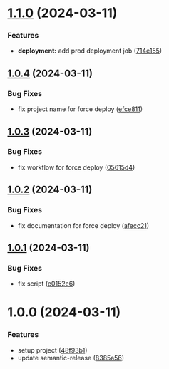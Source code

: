 # [1.1.0](https://github.com/louis-lemon/ts-package-template/compare/v1.0.4...v1.1.0) (2024-03-11)

### Features

-   **deployment:** add prod deployment job ([714e155](https://github.com/louis-lemon/ts-package-template/commit/714e1556cb5feeb7372caa78b67108671cd23fdb))

## [1.0.4](https://github.com/louis-lemon/ts-package-template/compare/v1.0.3...v1.0.4) (2024-03-11)

### Bug Fixes

-   fix project name for force deploy ([efce811](https://github.com/louis-lemon/ts-package-template/commit/efce811b1866e2d4fc6f44a2a07ef8457f73c3b6))

## [1.0.3](https://github.com/louis-lemon/ts-package-template/compare/v1.0.2...v1.0.3) (2024-03-11)

### Bug Fixes

-   fix workflow for force deploy ([05615d4](https://github.com/louis-lemon/ts-package-template/commit/05615d4435a35d746655b0d57e9b293b9e21449b))

## [1.0.2](https://github.com/louis-lemon/ts-package-template/compare/v1.0.1...v1.0.2) (2024-03-11)

### Bug Fixes

-   fix documentation for force deploy ([afecc21](https://github.com/louis-lemon/ts-package-template/commit/afecc21d06f512ebd1db71d85aeb6a9c7f2ed1d3))

## [1.0.1](https://github.com/louis-lemon/ts-package-template/compare/v1.0.0...v1.0.1) (2024-03-11)

### Bug Fixes

-   fix script ([e0152e6](https://github.com/louis-lemon/ts-package-template/commit/e0152e6f53988d761b5b46698ffb21c638914f5c))

# 1.0.0 (2024-03-11)

### Features

-   setup project ([48f93b1](https://github.com/louis-lemon/ts-package-template/commit/48f93b10f83d2c7a683e4bd06e49febe09916686))
-   update semantic-release ([8385a56](https://github.com/louis-lemon/ts-package-template/commit/8385a56523c21dcbc73f1e5537083fd5476c6721))
